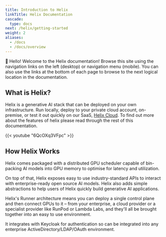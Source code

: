 ```yaml
---
title: Introduction to Helix
linkTitle: Helix Documentation
cascade:
  type: docs
next: /helix/getting-started
weight: 2
aliases:
  - /docs
  - /docs/overview
---
```


👋 Hello! Welcome to the Helix documentation! Browse this site using the navigation links on the left (desktop) or navigation menu (mobile). You can also use the links at the bottom of each page to browse to the next logical location in the documentation.

## What is Helix?

Helix is a generative AI stack that can be deployed on your own infrastructure. Run locally, deploy to your private cloud account, on-premise, or test it out quickly on our SaaS, [Helix Cloud](https://app.tryhelix.ai/). To find out more about the features of helix please read through the rest of this documentation.

{{< youtube "6QcOXq3VFpc" >}}

## How Helix Works

Helix comes packaged with a distributed GPU scheduler capable of bin-packing AI models into GPU memory to optimise for latency and utilization.

On top of that, Helix exposes easy to use industry-standard APIs to interact with enterprise-ready open source AI models. Helix also adds simple abstractions to help users of Helix quickly build generative AI applications.

Helix's Runner architecture means you can deploy a single control plane and then connect GPUs to it – from your enterprise, a cloud provider or a specialist provider like RunPod or Lambda Labs, and they'll all be brought together into an easy to use environment.

It integrates with Keycloak for authentication so can be integrated into any enterprise ActiveDirectory/LDAP/OAuth environment.
